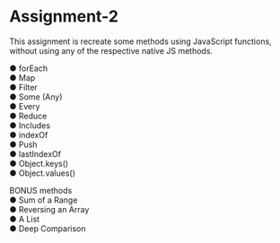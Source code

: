 # Assignment-2
This assignment is recreate some methods using JavaScript functions, without using any of the respective native JS methods.<br/>

  ●	forEach<br/>
  ●	Map<br/>
  ●	Filter<br/>
  ●	Some (Any)<br/>
  ●	Every<br/>
  ●	Reduce<br/>
  ●	Includes<br/>
  ●	indexOf<br/>
  ●	Push<br/>
  ●	lastIndexOf<br/>
  ●	Object.keys()<br/>
  ●	Object.values()<br/>

BONUS methods<br/>
  ●	Sum of a Range<br/>
  ●	Reversing an Array<br/>
  ●	A List<br/>
  ●	Deep Comparison<br/>
